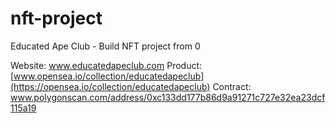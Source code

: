 # nft-project
Educated Ape Club - Build NFT project from 0

Website: www.educatedapeclub.com
Product: [www.opensea.io/collection/educatedapeclub](https://opensea.io/collection/educatedapeclub)
Contract: www.polygonscan.com/address/0xc133dd177b86d9a91271c727e32ea23dcf115a19
